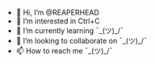 - 👋 Hi, I’m @REAPERHEAD
- 👀 I’m interested in Ctrl+C
- 🌱 I’m currently learning ¯\_(ツ)_/¯ 
- 💞️ I’m looking to collaborate on ¯\_(ツ)_/¯ 
- 📫 How to reach me ¯\_(ツ)_/¯ 

<!---
REAPERHEAD/REAPERHEAD is a ✨ special ✨ repository because its `README.md` (this file) appears on your GitHub profile.
You can click the Preview link to take a look at your changes.
--->
